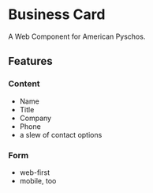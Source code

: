 # Business Card

A Web Component for American Pyschos.

## Features

### Content

- Name
- Title
- Company
- Phone
- a slew of contact options

### Form

- web-first
- mobile, too
